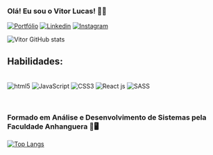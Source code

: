 ### Olá! Eu sou o Vitor Lucas! 🖐🏼

[![Portfólio](https://img.shields.io/badge/website-000000?style=for-the-badge&logo=About.me&logoColor=white)](https://portfolio-react-sass-zbg6.vercel.app/)
[![Linkedin](https://img.shields.io/badge/LinkedIn-0077B5?style=for-the-badge&logo=linkedin&logoColor=white)](https://www.linkedin.com/in/vitor-araujodev/)
[![Instagram](https://img.shields.io/badge/Instagram-E4405F?style=for-the-badge&logo=instagram&logoColor=white)](https://www.instagram.com/vitor.lucasz/)

![Vitor GitHub stats](https://github-readme-stats.vercel.app/api?username=VitorLucasX&show_icons=true&theme=dracula)

## Habilidades:

<div style="display: inline-block"><br/>
    <img src="https://img.shields.io/badge/HTML5-E34F26?style=for-the-badge&logo=html5&logoColor=white" alt="html5" align="center"/>
    <img src="https://img.shields.io/badge/CSS3-1572B6?style=for-the-badge&logo=css3&logoColor=white" alt="JavaScript" align="center"/>
    <img src="https://img.shields.io/badge/JavaScript-F7DF1E?style=for-the-badge&logo=javascript&logoColor=black" alt="CSS3" align="center"/>
    <img src="https://img.shields.io/badge/React-20232A?style=for-the-badge&logo=react&logoColor=61DAFB" alt="React js" align="center"/>
    <img src="https://img.shields.io/badge/Sass-CC6699?style=for-the-badge&logo=sass&logoColor=white" alt="SASS" align="center">
</div>

<br><h3>Formado em Análise e Desenvolvimento de Sistemas pela Faculdade Anhanguera 📙🖥️</h3>

[![Top Langs](https://github-readme-stats.vercel.app/api/top-langs/?username=VitorLucasX)](https://github.com/VitorLucasX/github-readme-stats)
